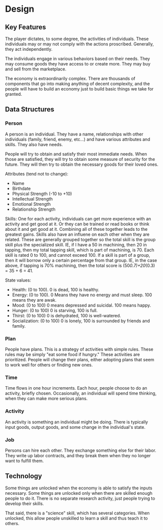 # Design

## Key Features

The player dictates, to some degree, the activities of individuals. These
individuals may or may not comply with the actions proscribed. Generally, they
act independently.

The individuals engage in various behaviors based on their needs. They may
consume goods they have access to or create more. They may buy and sell from
the marketplace.

The economy is extraordinarily complex. There are thousands of components that
go into making anything of decent complexity, and the people will have to
build an economy just to build basic things we take for granted.

## Data Structures

### Person

A person is an individual. They have a name, relationships with other
individuals (family, friend, enemy, etc...) and have various attributes and
skills. They also have needs.

People will try to obtain and satisfy their most immediate needs. When those
are satisfied, they will try to obtain some measure of security for the
future. They will then try to obtain the necessary goods for their loved ones.


Attributes (tend not to change):

* Name
* Birthdate
* Physical Strength (-10 to +10)
* Intellectual Strength
* Emotional Strength
* Relationship Strength

Skills: One for each activity, individuals can get more experience with an
activity and get good at it. Or they can be trained or read books or think
about it and get good at it. Combining all of these together leads to the
greatest gains. Skills also have an influene on each other when they are
related. These are generally grouped together so the total skill is the group
skill plus the specialized skill. IE, if I have a 50 in machining, then 20 in
tapping, then my total tapping skill, which is part of machining, is 70. Each
skill is rated 0 to 100, and cannot exceed 100. If a skill is part of a group,
then it will borrow only a certain percentage from that group. IE, in the case
above, if tapping is 70% machining, then the total score is (50*0.7)+20*(0.3)
= 35 + 6 = 41.

State values:
* Health: (0 to 100). 0 is dead, 100 is healthy.
* Energy: (0 to 100). 0 Means they have no energy and must sleep. 100 means
  they are awak.
* Mood: (0 to 100) 0 means depressed and suicidal. 100 means happy.
* Hunger: (0 to 100) 0 is starving, 100 is full.
* Thirst: (0 to 100) 0 is dehydrated, 100 is well-watered.
* Socialization: (0 to 100) 0 is lonely, 100 is surrounded by friends and
  family.

### Plan

People have plans. This is a strategy of activities with simple rules. These
rules may be simply "eat some food if hungry." These activities are
prioritized. People will change their plans, either adopting plans that seem
to work well for others or finding new ones.

### Time

Time flows in one hour increments. Each hour, people choose to do an activity,
briefly chosen. Occasionally, an individual will spend time thinking, when
they can make more serious plans.

### Activity

An activity is something an individual might be doing. There is typically
input goods, output goods, and some change in the individual's state.

### Job

Persons can hire each other. They exchange something else for their labor.
They write up labor contracts, and they break them when they no longer want to
fulfill them.

## Technology

Some things are unlocked when the economy is able to satisfy the inputs
necessary. Some things are unlocked only when there are skilled enough people
to do it. There is no separate research activity, just people trying to
develop their skills.

That said, there is a "science" skill, which has several categories. When
unlocked, this allow people unskilled to learn a skill and thus teach it to
others.
